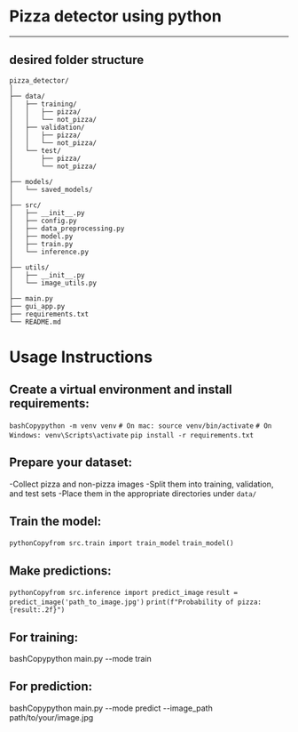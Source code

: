 # Pizza detector using python
----------------------------------------------------------
## desired folder structure
```
pizza_detector/
│
├── data/
│   ├── training/
│   │   ├── pizza/
│   │   └── not_pizza/
│   ├── validation/
│   │   ├── pizza/
│   │   └── not_pizza/
│   └── test/
│       ├── pizza/
│       └── not_pizza/
│
├── models/
│   └── saved_models/
│
├── src/
│   ├── __init__.py
│   ├── config.py
│   ├── data_preprocessing.py
│   ├── model.py
│   ├── train.py
│   └── inference.py
│
├── utils/
│   ├── __init__.py
│   └── image_utils.py
│
├── main.py
├── gui_app.py
├── requirements.txt
└── README.md
```
# Usage Instructions
## Create a virtual environment and install requirements:
```bashCopypython -m venv venv```
```# On mac: source venv/bin/activate```
```# On Windows: venv\Scripts\activate```
```pip install -r requirements.txt```

## Prepare your dataset:
-Collect pizza and non-pizza images
-Split them into training, validation, and test sets
-Place them in the appropriate directories under ```data/```

## Train the model:
```pythonCopyfrom src.train import train_model```
```train_model()```

## Make predictions:
```pythonCopyfrom src.inference import predict_image```
```result = predict_image('path_to_image.jpg')```
```print(f"Probability of pizza: {result:.2f}")```

## For training:
bashCopypython main.py --mode train

## For prediction:
bashCopypython main.py --mode predict --image_path path/to/your/image.jpg
